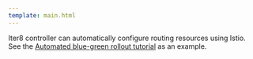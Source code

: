 ```yaml
---
template: main.html
---
```


Iter8 controller can automatically configure routing resources using Istio. See the [Automated blue-green rollout tutorial](../../getting-started/first-routing.md) as an example.